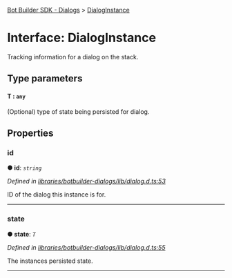 [Bot Builder SDK - Dialogs](../README.md) > [DialogInstance](../interfaces/botbuilder_dialogs.dialoginstance.md)



# Interface: DialogInstance


Tracking information for a dialog on the stack.

## Type parameters
#### T :  `any`

(Optional) type of state being persisted for dialog.


## Properties
<a id="id"></a>

###  id

**●  id**:  *`string`* 

*Defined in [libraries/botbuilder-dialogs/lib/dialog.d.ts:53](https://github.com/Microsoft/botbuilder-js/blob/b50d910/libraries/botbuilder-dialogs/lib/dialog.d.ts#L53)*



ID of the dialog this instance is for.




___

<a id="state"></a>

###  state

**●  state**:  *`T`* 

*Defined in [libraries/botbuilder-dialogs/lib/dialog.d.ts:55](https://github.com/Microsoft/botbuilder-js/blob/b50d910/libraries/botbuilder-dialogs/lib/dialog.d.ts#L55)*



The instances persisted state.




___


